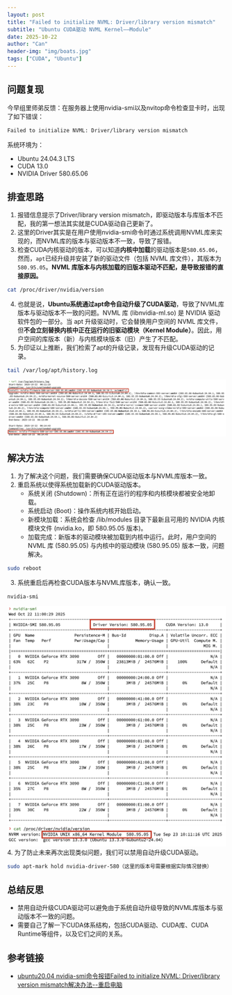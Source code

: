 ```yaml
---
layout: post
title: "Failed to initialize NVML: Driver/library version mismatch"
subtitle: "Ubuntu CUDA驱动 NVML Kernel——Module"
date: 2025-10-22
author: "Can"
header-img: "img/boats.jpg"
tags: ["CUDA", "Ubuntu"]
---
```


## 问题复现
今早组里师弟反馈：在服务器上使用nvidia-smi以及nvitop命令检查显卡时，出现了如下错误：
```bash
Failed to initialize NVML: Driver/library version mismatch
```
系统环境为：
- Ubuntu 24.04.3 LTS
- CUDA 13.0
- NVIDIA Driver 580.65.06

## 排查思路
1. 报错信息提示了Driver/library version mismatch，即驱动版本与库版本不匹配，我的第一想法其实就是CUDA驱动自己更新了。
2. 这里的Driver其实是在用户使用nvidia-smi命令时通过系统调用NVML库来实现的，而NVML库的版本与驱动版本不一致，导致了报错。
3. 检查CUDA内核驱动的版本，可以知道**内核中加载**的驱动版本是`580.65.06`，然而，`apt`已经升级并安装了新的驱动文件（包括 NVML 库文件），其版本为 `580.95.05`。**NVML 库版本与内核加载的旧版本驱动不匹配，是导致报错的直接原因。**
```bash
cat /proc/driver/nvidia/version
```
4. 也就是说，**Ubuntu系统通过apt命令自动升级了CUDA驱动**，导致了NVML库版本与驱动版本不一致的问题。NVML 库 (libnvidia-ml.so) 是 NVIDIA 驱动软件包的一部分。当 apt 升级驱动时，它会替换用户空间的 NVML 库文件，但**不会立刻替换内核中正在运行的旧驱动模块（Kernel Module）**。因此，用户空间的库版本（新）与内核模块版本（旧）产生了不匹配。
5. 为印证以上推断，我们检索了apt的升级记录，发现有升级CUDA驱动的记录。
```bash
tail /var/log/apt/history.log 
```
![apt-upgrade-cuda-drivers](/img/in-post/cuda-driver-auto-upgrade.jpg)

## 解决方法
1. 为了解决这个问题，我们需要确保CUDA驱动版本与NVML库版本一致。
2. 重启系统以使得系统加载新的CUDA驱动版本。
    * 系统关闭 (Shutdown)：所有正在运行的程序和内核模块都被安全地卸载。
    * 系统启动 (Boot)：操作系统内核开始启动。
    * 新模块加载：系统会检查 /lib/modules 目录下最新且可用的 NVIDIA 内核模块文件 (nvidia.ko，即 580.95.05 版本)。
    * 加载完成：新版本的驱动模块被加载到内核中运行。此时，用户空间的 NVML 库 (580.95.05) 与内核中的驱动模块 (580.95.05) 版本一致，问题解决。
```bash
sudo reboot
```
3. 系统重启后再检查CUDA版本与NVML库版本，确认一致。
```bash
nvidia-smi
```
![nvidia-smi](/img/in-post/nvidia-smi.jpg)
![nvml-version](/img/in-post/nvml-version.jpg)
4. 为了防止未来再次出现类似问题，我们可以禁用自动升级CUDA驱动。
```bash
sudo apt-mark hold nvidia-driver-580（这里的版本号需要根据实际情况替换）
```

## 总结反思
* 禁用自动升级CUDA驱动可以避免由于系统自动升级导致的NVML库版本与驱动版本不一致的问题。
* 需要自己了解一下CUDA体系结构，包括CUDA驱动、CUDA库、CUDA Runtime等组件，以及它们之间的关系。

## 参考链接
* [ubuntu20.04 nvidia-smi命令报错Failed to initialize NVML: Driver/library version mismatch解决办法--重启电脑](https://blog.csdn.net/ccsodefhy/article/details/122846921)
